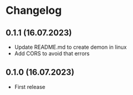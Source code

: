 # Changelog

## 0.1.1 (16.07.2023)

- Update README.md to create demon in linux
- Add CORS to avoid that errors

## 0.1.0 (16.07.2023)

- First release
